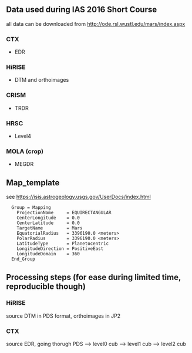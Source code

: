 ## Data used during IAS 2016 Short Course

all data can be downloaded from http://ode.rsl.wustl.edu/mars/index.aspx 

### CTX

* EDR

### HiRISE

* DTM and orthoimages

### CRISM

* TRDR

### HRSC

* Level4

### MOLA (crop)

* MEGDR

## Map_template

see https://isis.astrogeology.usgs.gov/UserDocs/index.html

```
  Group = Mapping
    ProjectionName     = EQUIRECTANGULAR
    CenterLongitude    = 0.0
    CenterLatitude     = 0.0
    TargetName         = Mars
    EquatorialRadius   = 3396190.0 <meters>
    PolarRadius        = 3396190.0 <meters>
    LatitudeType       = Planetocentric
    LongitudeDirection = PositiveEast
    LongitudeDomain    = 360
  End_Group
```

## Processing steps (for ease during limited time, reproducible though)

### HiRISE

source DTM in PDS format, orthoimages in JP2

### CTX

source EDR, going thorugh PDS --> level0 cub --> level1 cub --> level2 cub
